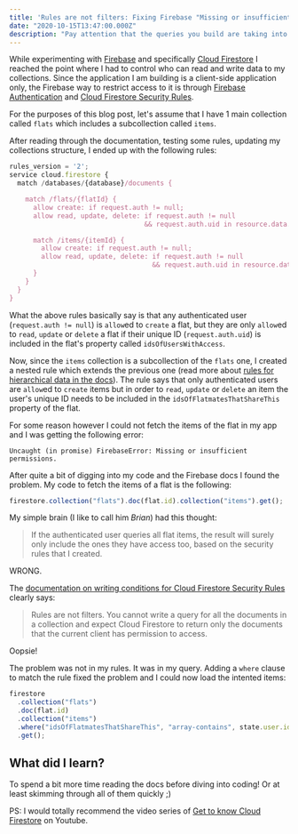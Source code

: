 ```yaml
---
title: 'Rules are not filters: Fixing Firebase "Missing or insufficient permissions" error'
date: "2020-10-15T13:47:00.000Z"
description: "Pay attention that the queries you build are taking into account your security rules. Firebase will return an error in case you are querying for resources that the authenticated user has no access to."
---
```


While experimenting with [Firebase](https://firebase.google.com/) and specifically [Cloud Firestore](https://firebase.google.com/docs/firestore) I reached the point where I had to control who can read and write data to my collections. Since the application I am building is a client-side application only, the Firebase way to restrict access to it is through [Firebase Authentication](https://firebase.google.com/products/auth) and [Cloud Firestore Security Rules](https://firebase.google.com/docs/firestore/security/get-started).

For the purposes of this blog post, let's assume that I have 1 main collection called `flats` which includes a subcollection called `items`.

After reading through the documentation, testing some rules, updating my collections structure, I ended up with the following rules:

```js
rules_version = '2';
service cloud.firestore {
  match /databases/{database}/documents {

    match /flats/{flatId} {
      allow create: if request.auth != null;
      allow read, update, delete: if request.auth != null
                                  && request.auth.uid in resource.data.idsOfUsersWithAccess;

      match /items/{itemId} {
        allow create: if request.auth != null;
        allow read, update, delete: if request.auth != null
                                    && request.auth.uid in resource.data.idsOfFlatmatesThatShareThis;
      }
    }
  }
}
```

What the above rules basically say is that any authenticated user (`request.auth != null`) is `allow`ed to `create` a flat, but they are only `allow`ed to `read`, `update` or `delete` a flat if their unique ID (`request.auth.uid`) is included in the flat's property called `idsOfUsersWithAccess`.

Now, since the `items` collection is a subcollection of the `flats` one, I created a nested rule which extends the previous one (read more about [rules for hierarchical data in the docs](https://firebase.google.com/docs/firestore/security/rules-structure#hierarchical_data)). The rule says that only authenticated users are `allow`ed to `create` items but in order to `read`, `update` or `delete` an item the user's unique ID needs to be included in the `idsOfFlatmatesThatShareThis` property of the flat.

For some reason however I could not fetch the items of the flat in my app and I was getting the following error:

```
Uncaught (in promise) FirebaseError: Missing or insufficient permissions.
```

After quite a bit of digging into my code and the Firebase docs I found the problem. My code to fetch the items of a flat is the following:

```js
firestore.collection("flats").doc(flat.id).collection("items").get();
```

My simple brain (I like to call him _Brian_) had this thought:

> If the authenticated user queries all flat items, the result will surely only include the ones they have access too, based on the security rules that I created.

WRONG.

The [documentation on writing conditions for Cloud Firestore Security Rules](https://firebase.google.com/docs/firestore/security/rules-conditions) clearly says:

> Rules are not filters. You cannot write a query for all the documents in a collection and expect Cloud Firestore to return only the documents that the current client has permission to access.

Oopsie!

The problem was not in my rules. It was in my query. Adding a `where` clause to match the rule fixed the problem and I could now load the intented items:

```js
firestore
  .collection("flats")
  .doc(flat.id)
  .collection("items")
  .where("idsOfFlatmatesThatShareThis", "array-contains", state.user.id)
  .get();
```

## What did I learn?

To spend a bit more time reading the docs before diving into coding! Or at least skimming through all of them quickly ;)

PS: I would totally recommend the video series of [Get to know Cloud Firestore](https://www.youtube.com/playlist?list=PLl-K7zZEsYLluG5MCVEzXAQ7ACZBCuZgZ) on Youtube.
